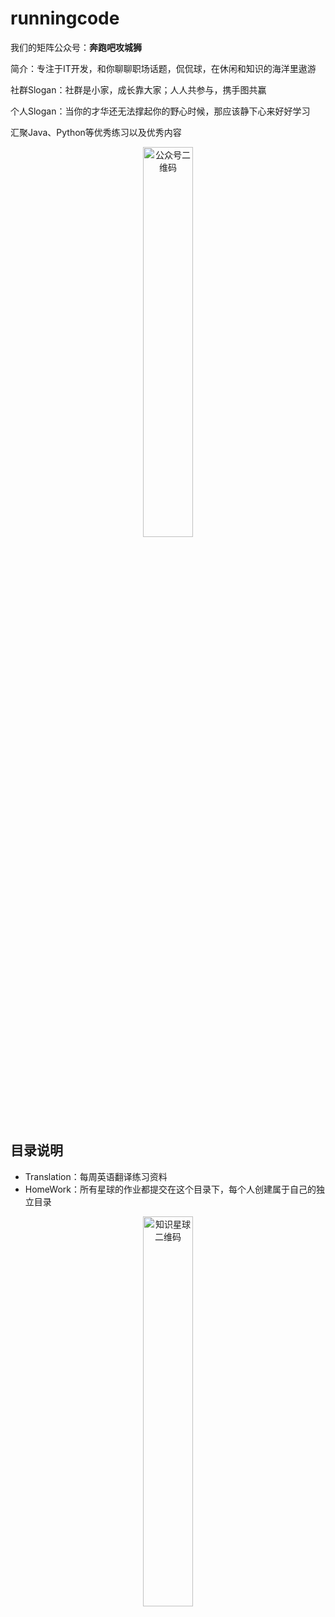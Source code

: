 # runningcode

我们的矩阵公众号：**奔跑吧攻城狮**

简介：专注于IT开发，和你聊聊职场话题，侃侃球，在休闲和知识的海洋里遨游

社群Slogan：社群是小家，成长靠大家；人人共参与，携手图共赢

个人Slogan：当你的才华还无法撑起你的野心时候，那应该静下心来好好学习

汇聚Java、Python等优秀练习以及优秀内容

<div align="center">
    <img width="40%" src="https://wx1.sinaimg.cn/mw690/62b02411ly1gazc0e23dxj20p00dw3zo.jpg" alt="公众号二维码">
</div>

## 目录说明

- Translation：每周英语翻译练习资料
- HomeWork：所有星球的作业都提交在这个目录下，每个人创建属于自己的独立目录

<div align="center">
    <img width="40%" src="https://wx3.sinaimg.cn/small/62b02411ly1gazdpspz3tj20j60pu125.jpg" alt="知识星球二维码">
</div>